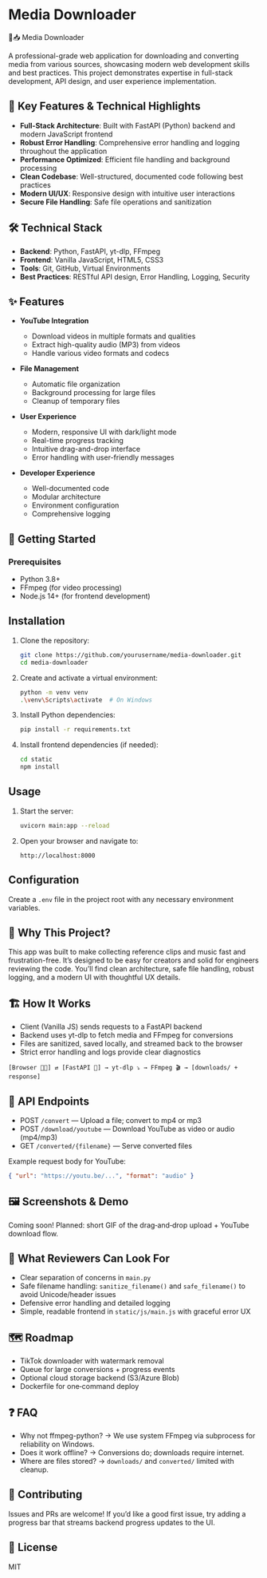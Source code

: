# Media Downloader
🎵📥 Media Downloader

A professional-grade web application for downloading and converting media from various sources, showcasing modern web development skills and best practices. This project demonstrates expertise in full-stack development, API design, and user experience implementation.

## 🚀 Key Features & Technical Highlights

- **Full-Stack Architecture**: Built with FastAPI (Python) backend and modern JavaScript frontend
- **Robust Error Handling**: Comprehensive error handling and logging throughout the application
- **Performance Optimized**: Efficient file handling and background processing
- **Clean Codebase**: Well-structured, documented code following best practices
- **Modern UI/UX**: Responsive design with intuitive user interactions
- **Secure File Handling**: Safe file operations and sanitization

## 🛠 Technical Stack

- **Backend**: Python, FastAPI, yt-dlp, FFmpeg
- **Frontend**: Vanilla JavaScript, HTML5, CSS3
- **Tools**: Git, GitHub, Virtual Environments
- **Best Practices**: RESTful API design, Error Handling, Logging, Security

## ✨ Features

- **YouTube Integration**
  - Download videos in multiple formats and qualities
  - Extract high-quality audio (MP3) from videos
  - Handle various video formats and codecs

- **File Management**
  - Automatic file organization
  - Background processing for large files
  - Cleanup of temporary files

- **User Experience**
  - Modern, responsive UI with dark/light mode
  - Real-time progress tracking
  - Intuitive drag-and-drop interface
  - Error handling with user-friendly messages

- **Developer Experience**
  - Well-documented code
  - Modular architecture
  - Environment configuration
  - Comprehensive logging

## 🚀 Getting Started

### Prerequisites

- Python 3.8+
- FFmpeg (for video processing)
- Node.js 14+ (for frontend development)

## Installation

1. Clone the repository:
   ```bash
   git clone https://github.com/yourusername/media-downloader.git
   cd media-downloader
   ```

2. Create and activate a virtual environment:
   ```bash
   python -m venv venv
   .\venv\Scripts\activate  # On Windows
   ```

3. Install Python dependencies:
   ```bash
   pip install -r requirements.txt
   ```

4. Install frontend dependencies (if needed):
   ```bash
   cd static
   npm install
   ```

## Usage

1. Start the server:
   ```bash
   uvicorn main:app --reload
   ```

2. Open your browser and navigate to:
   ```
   http://localhost:8000
   ```

## Configuration

Create a `.env` file in the project root with any necessary environment variables.

## 🧭 Why This Project?
This app was built to make collecting reference clips and music fast and frustration-free. It’s designed to be easy for creators and solid for engineers reviewing the code. You’ll find clean architecture, safe file handling, robust logging, and a modern UI with thoughtful UX details.

## 🏗️ How It Works
- Client (Vanilla JS) sends requests to a FastAPI backend
- Backend uses yt-dlp to fetch media and FFmpeg for conversions
- Files are sanitized, saved locally, and streamed back to the browser
- Strict error handling and logs provide clear diagnostics

```
[Browser 🧑‍💻] ⇄ [FastAPI 🔧] → yt-dlp ⤵ → FFmpeg 🎬 → [downloads/ + response]
```

## 🔌 API Endpoints
- POST `/convert` — Upload a file; convert to mp4 or mp3
- POST `/download/youtube` — Download YouTube as video or audio (mp4/mp3)
- GET `/converted/{filename}` — Serve converted files

Example request body for YouTube:
```json
{ "url": "https://youtu.be/...", "format": "audio" }
```

## 🖼️ Screenshots & Demo
Coming soon! Planned: short GIF of the drag‑and‑drop upload + YouTube download flow.

## 🧪 What Reviewers Can Look For
- Clear separation of concerns in `main.py`
- Safe filename handling: `sanitize_filename()` and `safe_filename()` to avoid Unicode/header issues
- Defensive error handling and detailed logging
- Simple, readable frontend in `static/js/main.js` with graceful error UX

## 🗺️ Roadmap
- TikTok downloader with watermark removal
- Queue for large conversions + progress events
- Optional cloud storage backend (S3/Azure Blob)
- Dockerfile for one‑command deploy

## ❓ FAQ
- Why not ffmpeg-python? → We use system FFmpeg via subprocess for reliability on Windows.
- Does it work offline? → Conversions do; downloads require internet.
- Where are files stored? → `downloads/` and `converted/` limited with cleanup.

## 🤝 Contributing
Issues and PRs are welcome! If you’d like a good first issue, try adding a progress bar that streams backend progress updates to the UI.

## 📄 License

MIT
